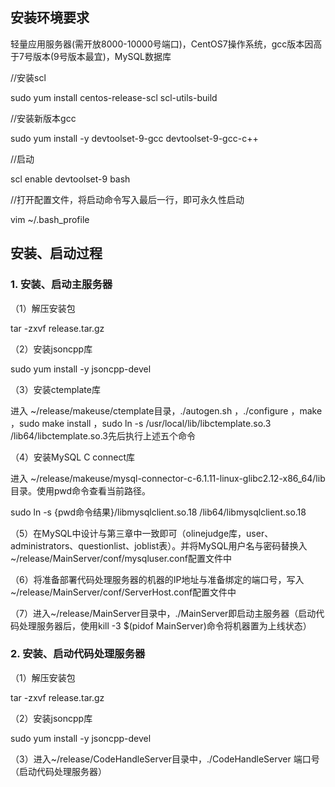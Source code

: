 ## 安装环境要求

轻量应用服务器(需开放8000-10000号端口)，CentOS7操作系统，gcc版本因高于7号版本(9号版本最宜)，MySQL数据库

 

//安装scl 

sudo yum install centos-release-scl scl-utils-build 

//安装新版本gcc 

sudo yum install -y devtoolset-9-gcc devtoolset-9-gcc-c++

//启动

scl enable devtoolset-9 bash 

//打开配置文件，将启动命令写入最后一行，即可永久性启动

vim ~/.bash_profile 

 

## 安装、启动过程

### 1. 安装、启动主服务器

（1）解压安装包 

tar -zxvf release.tar.gz

（2）安装jsoncpp库

sudo yum install -y jsoncpp-devel

（3）安装ctemplate库

进入 ~/release/makeuse/ctemplate目录，./autogen.sh ，./configure ，make ，sudo make install ，sudo ln -s /usr/local/lib/libctemplate.so.3 /lib64/libctemplate.so.3先后执行上述五个命令

（4）安装MySQL C connect库

进入 ~/release/makeuse/mysql-connector-c-6.1.11-linux-glibc2.12-x86_64/lib目录。使用pwd命令查看当前路径。

sudo ln -s {pwd命令结果}/libmysqlclient.so.18 /lib64/libmysqlclient.so.18

（5）在MySQL中设计与第三章中一致即可（olinejudge库，user、administrators、questionlist、joblist表）。并将MySQL用户名与密码替换入~/release/MainServer/conf/mysqluser.conf配置文件中

（6）将准备部署代码处理服务器的机器的IP地址与准备绑定的端口号，写入~/release/MainServer/conf/ServerHost.conf配置文件中

（7）进入~/release/MainServer目录中，./MainServer即启动主服务器（启动代码处理服务器后，使用kill -3 $(pidof MainServer)命令将机器置为上线状态）

 

### 2. 安装、启动代码处理服务器

（1）解压安装包 

tar -zxvf release.tar.gz

（2）安装jsoncpp库

sudo yum install -y jsoncpp-devel

（3）进入~/release/CodeHandleServer目录中，./CodeHandleServer 端口号（启动代码处理服务器）